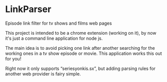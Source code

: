 # LinkParser
Episode link filter for tv shows and films web pages

This project is intended to be a chrome extension (working on it), by now it's just a command line application for node js.

The main idea is to avoid picking one link after another searching for the working ones in a tv show episode or movie. 
This application works this out for you!

Right now it only supports “seriesyonkis.sx”, but adding parsing rules for another web provider is fairy simple.
